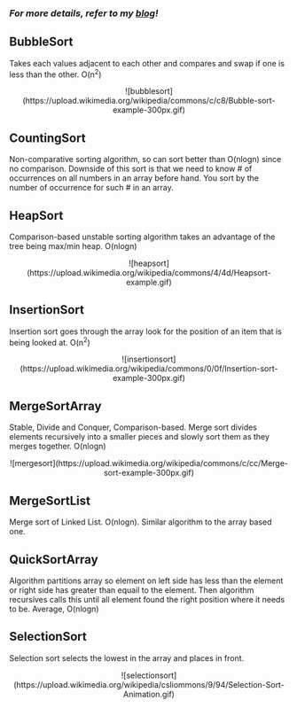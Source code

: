 ### ***For more details, refer to my [blog](https://stalk-calvin.github.io/blog/2016/06/28/sorting.html)!***

## BubbleSort

Takes each values adjacent to each other and compares and swap if one is less than the other. O(n<sup>2</sup>)

<center>![bubblesort](https://upload.wikimedia.org/wikipedia/commons/c/c8/Bubble-sort-example-300px.gif)</center>

## CountingSort

Non-comparative sorting algorithm, so can sort better than O(nlogn) since no comparison. Downside of this sort is that we need to know # of occurrences on all numbers in an array before hand. You sort by the number of occurrence for such # in an array. 

## HeapSort

Comparison-based unstable sorting algorithm takes an advantage of the tree being max/min heap. O(nlogn)

<center>![heapsort](https://upload.wikimedia.org/wikipedia/commons/4/4d/Heapsort-example.gif)</center>

## InsertionSort

Insertion sort goes through the array look for the position of an item that is being looked at. O(n<sup>2</sup>)

<center>![insertionsort](https://upload.wikimedia.org/wikipedia/commons/0/0f/Insertion-sort-example-300px.gif)</center>

## MergeSortArray

Stable, Divide and Conquer, Comparison-based. Merge sort divides elements recursively into a smaller pieces and slowly sort them as they merges together. O(nlogn)

<center>![mergesort](https://upload.wikimedia.org/wikipedia/commons/c/cc/Merge-sort-example-300px.gif)</center>

## MergeSortList

Merge sort of Linked List. O(nlogn). Similar algorithm to the array based one.

## QuickSortArray

Algorithm partitions array so element on left side has less than the element or right side has greater than equail to the element. Then algorithm recursives calls this until all element found the right position where it needs to be. Average, O(nlogn)

## SelectionSort

Selection sort selects the lowest in the array and places in front.

<center>![selectionsort](https://upload.wikimedia.org/wikipedia/csliommons/9/94/Selection-Sort-Animation.gif)</center>